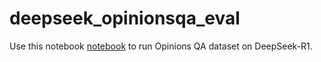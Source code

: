 # deepseek_opinionsqa_eval

Use this notebook [notebook](run_deepseek.ipynb) to run Opinions QA dataset on DeepSeek-R1.